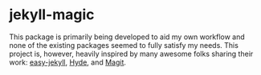 # jekyll-magic
This package is primarily being developed to aid my own workflow and none of the existing packages seemed to fully satisfy my needs.
This project is, however, heavily inspired by many awesome folks sharing their work: [easy-jekyll](https://github.com/masasam/emacs-easy-jekyll), [Hyde](https://github.com/nibrahim/Hyde), and [Magit](https://github.com/magit/magit).
